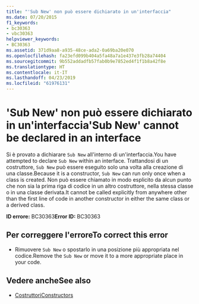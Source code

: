 ```yaml
---
title: "'Sub New' non può essere dichiarato in un'interfaccia"
ms.date: 07/20/2015
f1_keywords:
- bc30363
- vbc30363
helpviewer_keywords:
- BC30363
ms.assetid: 371d9aa8-a935-48ce-ada2-0a69ba20e070
ms.openlocfilehash: fa23efd099b404a5fa48a7a1e437e3fb28a74404
ms.sourcegitcommit: 9b552addadfb57fab0b9e7852ed4f1f1b8a42f8e
ms.translationtype: HT
ms.contentlocale: it-IT
ms.lasthandoff: 04/23/2019
ms.locfileid: "61976131"
---
```

# <a name="sub-new-cannot-be-declared-in-an-interface"></a><span data-ttu-id="c2e4f-102">'Sub New' non può essere dichiarato in un'interfaccia</span><span class="sxs-lookup"><span data-stu-id="c2e4f-102">'Sub New' cannot be declared in an interface</span></span>
<span data-ttu-id="c2e4f-103">Si è provato a dichiarare `Sub New` all'interno di un'interfaccia.</span><span class="sxs-lookup"><span data-stu-id="c2e4f-103">You have attempted to declare `Sub New` within an interface.</span></span> <span data-ttu-id="c2e4f-104">Trattandosi di un costruttore, `Sub New` può essere eseguito solo una volta alla creazione di una classe.</span><span class="sxs-lookup"><span data-stu-id="c2e4f-104">Because it is a constructor, `Sub New` can run only once when a class is created.</span></span> <span data-ttu-id="c2e4f-105">Non può essere chiamato in modo esplicito da alcun punto che non sia la prima riga di codice in un altro costruttore, nella stessa classe o in una classe derivata.</span><span class="sxs-lookup"><span data-stu-id="c2e4f-105">It cannot be called explicitly from anywhere other than the first line of code in another constructor in either the same class or a derived class.</span></span>  
  
 <span data-ttu-id="c2e4f-106">**ID errore:** BC30363</span><span class="sxs-lookup"><span data-stu-id="c2e4f-106">**Error ID:** BC30363</span></span>  
  
## <a name="to-correct-this-error"></a><span data-ttu-id="c2e4f-107">Per correggere l'errore</span><span class="sxs-lookup"><span data-stu-id="c2e4f-107">To correct this error</span></span>  
  
- <span data-ttu-id="c2e4f-108">Rimuovere `Sub New` o spostarlo in una posizione più appropriata nel codice.</span><span class="sxs-lookup"><span data-stu-id="c2e4f-108">Remove the `Sub New` or move it to a more appropriate place in your code.</span></span>  
  
## <a name="see-also"></a><span data-ttu-id="c2e4f-109">Vedere anche</span><span class="sxs-lookup"><span data-stu-id="c2e4f-109">See also</span></span>

- [<span data-ttu-id="c2e4f-110">Costruttori</span><span class="sxs-lookup"><span data-stu-id="c2e4f-110">Constructors</span></span>](~/docs/visual-basic/programming-guide/concepts/object-oriented-programming.md#constructors)
